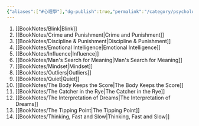 ```yaml
---
{"aliases":["#心理學"],"dg-publish":true,"permalink":"/category/psychology/","dgPassFrontmatter":true,"created":"2024-11-28T13:58:54.245+08:00","updated":"2024-11-28T14:37:37.887+08:00"}
---
```


1. [[BookNotes/Blink\|Blink]]
2. [[BookNotes/Crime and Punishment\|Crime and Punishment]]
3. [[BookNotes/Discipline & Punishment\|Discipline & Punishment]]
4. [[BookNotes/Emotional Intelligence\|Emotional Intelligence]]
5. [[BookNotes/Influence\|Influence]]
6. [[BookNotes/Man's Search for Meaning\|Man's Search for Meaning]]
7. [[BookNotes/Mindset\|Mindset]]
8. [[BookNotes/Outliers\|Outliers]]
9. [[BookNotes/Quiet\|Quiet]]
10. [[BookNotes/The Body Keeps the Score\|The Body Keeps the Score]]
11. [[BookNotes/The Catcher in the Rye\|The Catcher in the Rye]]
12. [[BookNotes/The Interpretation of Dreams\|The Interpretation of Dreams]]
13. [[BookNotes/The Tipping Point\|The Tipping Point]]
14. [[BookNotes/Thinking, Fast and Slow\|Thinking, Fast and Slow]]